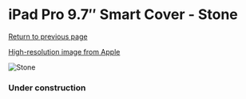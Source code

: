 # iPad Pro 9.7″ Smart Cover - Stone

[Return to previous page](/ipad_pro97)

[High-resolution image from Apple](https://store.storeimages.cdn-apple.com/8756/as-images.apple.com/is/MM2E2?wid=4500&hei=4500&fmt=png)

<div style="width: 384px"><img src="/everypreview/MM2E2.png" alt="Stone"></div>

### Under construction

